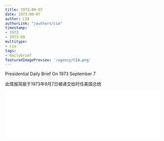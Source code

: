 ```yaml
---
title: 1973-09-07
date: 1973-09-07
author: CIA 
authorLink: "/authors/cia"
timestamp: 
- 1973
- 1973-09
multitype: 
- cia
tags: 
- dailybrief
featuredImagePreview: '/agency/CIA.png'
---
```



Presidential Daily Brief On 1973 September 7

此情报简报于1973年9月7日被递交给时任美国总统

<!--more-->





<div id="over" style="width:100%; overflow:hidden"> <iframe id="sFrame" name="sFrame" frameborder="no" border="0"  allowfullscreen marginwidth="0" scrolling="no" src = " /CIA/1973-09-07.html "  style = " position:absulute; width: 806px; top: 300;" > </iframe> </div>